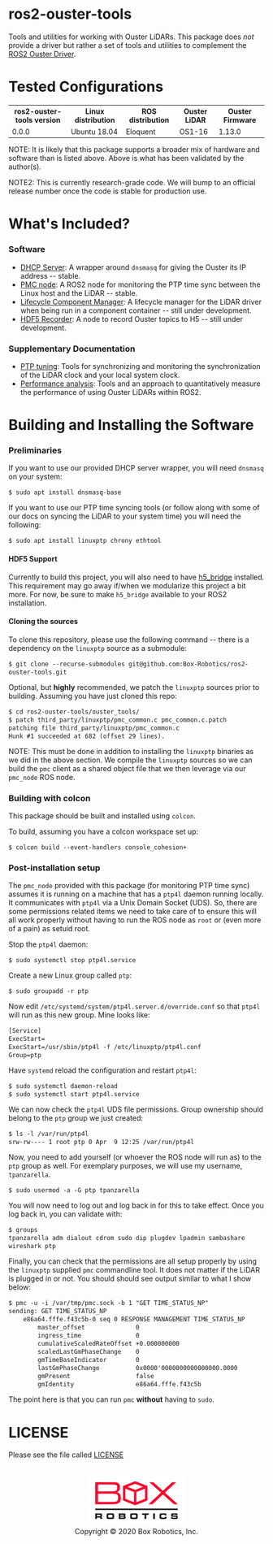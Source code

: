 ros2-ouster-tools
=================
Tools and utilities for working with Ouster LiDARs. This package does *not*
provide a driver but rather a set of tools and utilities to complement the
[ROS2 Ouster Driver](https://github.com/SteveMacenski/ros2_ouster_drivers).

Tested Configurations
=====================
<table>
  <tr>
    <th>ros2-ouster-tools version</th>
    <th>Linux distribution</th>
    <th>ROS distribution</th>
    <th>Ouster LiDAR</th>
    <th>Ouster Firmware</th>
  </tr>
  <tr>
    <td>0.0.0</td>
    <td>Ubuntu 18.04</td>
    <td>Eloquent</td>
    <td>OS1-16</td>
    <td>1.13.0</td>
  </tr>
</table>

NOTE: It is likely that this package supports a broader mix of hardware and
software than is listed above. Above is what has been validated by the
author(s).

NOTE2: This is currently research-grade code. We will bump to an official
release number once the code is stable for production use.


What's Included?
================

### Software

- [DHCP Server](ouster_tools/doc/dhcp_server.md): A wrapper around `dnsmasq`
  for giving the Ouster its IP address -- stable.
- [PMC node](ouster_tools/doc/pmc_node.md): A ROS2 node for monitoring the PTP
  time sync between the Linux host and the LiDAR -- stable.
- [Lifecycle Component Manager](ouster_tools/doc/driver_component_manager.md):
  A lifecycle manager for the LiDAR driver when being run in a component
  container -- still under development.
- [HDF5 Recorder](ouster_tools/doc/h5.md): A node to record Ouster topics to
  H5 -- still under development.

### Supplementary Documentation

- [PTP tuning](ouster_tools/doc/ptp_tuning.md): Tools for synchronizing and
  monitoring the synchronization of the LiDAR clock and your local system
  clock.
- [Performance analysis](ouster_tools/doc/perf.md): Tools and an approach
  to quantitatively measure the performance of using Ouster LiDARs within
  ROS2.


Building and Installing the Software
====================================

### Preliminaries

If you want to use our provided DHCP server wrapper, you will need `dnsmasq` on
your system:

```
$ sudo apt install dnsmasq-base
```

If you want to use our PTP time syncing tools (or follow along with some of our
docs on syncing the LiDAR to your system time) you will need the following:

```
$ sudo apt install linuxptp chrony ethtool
```

#### HDF5 Support

Currently to build this project, you will also need to have
[h5_bridge](https://github.com/Box-Robotics/ros2-h5_bridge) installed. This
requirement may go away if/when we modularize this project a bit more. For now,
be sure to make `h5_bridge` available to your ROS2 installation.

#### Cloning the sources

To clone this repository, please use the following command -- there is a
dependency on the `linuxptp` source as a submodule:

```
$ git clone --recurse-submodules git@github.com:Box-Robotics/ros2-ouster-tools.git
```

Optional, but **highly** recommended, we patch the `linuxptp` sources prior to
building. Assuming you have just cloned this repo:

```
$ cd ros2-ouster-tools/ouster_tools/
$ patch third_party/linuxptp/pmc_common.c pmc_common.c.patch
patching file third_party/linuxptp/pmc_common.c
Hunk #1 succeeded at 682 (offset 29 lines).
```

NOTE: This must be done in addition to installing the `linuxptp` binaries as
we did in the above section. We compile the `linuxptp` sources so we can build
the `pmc` client as a shared object file that we then leverage via our
`pmc_node` ROS node.


### Building with colcon

This package should be built and installed using `colcon`.

To build, assuming you have a colcon workspace set up:

```
$ colcon build --event-handlers console_cohesion+
```

### Post-installation setup

The `pmc_node` provided with this package (for monitoring PTP time sync)
assumes it is running on a machine that has a `ptp4l` daemon running
locally. It communicates with `ptp4l` via a Unix Domain Socket (UDS). So, there
are some permissions related items we need to take care of to ensure this will
all work properly without having to run the ROS node as `root` or (even more of
a pain) as setuid root.

Stop the `ptp4l` daemon:

```
$ sudo systemctl stop ptp4l.service
```

Create a new Linux group called `ptp`:

```
$ sudo groupadd -r ptp
```

Now edit `/etc/systemd/system/ptp4l.server.d/override.conf` so that `ptp4l`
will run as this new group. Mine looks like:

```
[Service]
ExecStart=
ExecStart=/usr/sbin/ptp4l -f /etc/linuxptp/ptp4l.conf
Group=ptp
```

Have `systemd` reload the configuration and restart `ptp4l`:

```
$ sudo systemctl daemon-reload
$ sudo systemctl start ptp4l.service
```

We can now check the `ptp4l` UDS file permissions. Group ownership should
belong to the `ptp` group we just created:

```
$ ls -l /var/run/ptp4l
srw-rw---- 1 root ptp 0 Apr  9 12:25 /var/run/ptp4l
```

Now, you need to add yourself (or whoever the ROS node will run as) to the
`ptp` group as well. For exemplary purposes, we will use my username, `tpanzarella`.

```
$ sudo usermod -a -G ptp tpanzarella
```

You will now need to log out and log back in for this to take effect. Once you
log back in, you can validate with:

```
$ groups
tpanzarella adm dialout cdrom sudo dip plugdev lpadmin sambashare wireshark ptp
```

Finally, you can check that the permissions are all setup properly by using the
`linuxptp` supplied `pmc` commandline tool. It does not matter if the LiDAR is
plugged in or not. You should should see output similar to what I show below:

```
$ pmc -u -i /var/tmp/pmc.sock -b 1 "GET TIME_STATUS_NP"
sending: GET TIME_STATUS_NP
	e86a64.fffe.f43c5b-0 seq 0 RESPONSE MANAGEMENT TIME_STATUS_NP
		master_offset              0
		ingress_time               0
		cumulativeScaledRateOffset +0.000000000
		scaledLastGmPhaseChange    0
		gmTimeBaseIndicator        0
		lastGmPhaseChange          0x0000'0000000000000000.0000
		gmPresent                  false
		gmIdentity                 e86a64.fffe.f43c5b

```

The point here is that you can run `pmc` **without** having to `sudo`.


LICENSE
=======
Please see the file called [LICENSE](LICENSE)

<p align="center">
  <br/>
  <img src="ouster_tools/doc/figures/box-logo.png"/>
  <br/>
  Copyright &copy; 2020 Box Robotics, Inc.
</p>
